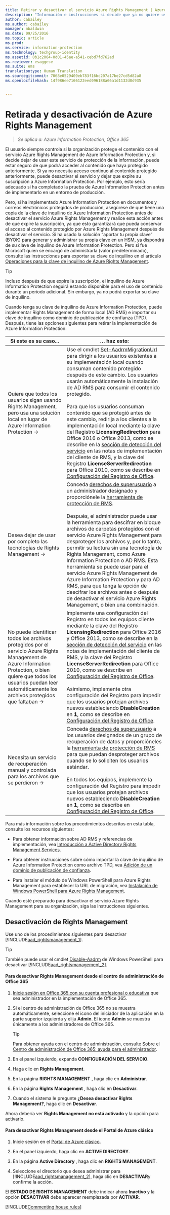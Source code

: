```yaml
---
title: Retirar y desactivar el servicio Azure Rights Management | Azure Information Protection
description: "Información e instrucciones si decide que ya no quiere usar este servicio de protección de la información de Azure Information Protection."
author: cabailey
ms.author: cabailey
manager: mbaldwin
ms.date: 09/25/2016
ms.topic: article
ms.prod: 
ms.service: information-protection
ms.technology: techgroup-identity
ms.assetid: 0b1c2064-0d01-45ae-a541-cebd7fd762ad
ms.reviewer: esaggese
ms.suite: ems
translationtype: Human Translation
ms.sourcegitcommit: 7068e0529409eb783f16bc207a17be27cd5d82a8
ms.openlocfilehash: 14f986ee7166122eed096188a66a1d1132d8d935


---
```


# <a name="decommissioning-and-deactivating-azure-rights-management"></a>Retirada y desactivación de Azure Rights Management

>*Se aplica a: Azure Information Protection, Office 365*

El usuario siempre controla si la organización protege el contenido con el servicio Azure Rights Management de Azure Information Protection y, si decide dejar de usar este servicio de protección de la información, puede estar seguro de que podrá acceder al contenido que haya protegido anteriormente. Si ya no necesita acceso continuo al contenido protegido anteriormente, puede desactivar el servicio y dejar que expire su suscripción a Azure Information Protection. Por ejemplo, esto sería adecuado si ha completado la prueba de Azure Information Protection antes de implementarlo en un entorno de producción.

Pero, si ha implementado Azure Information Protection en documentos y correos electrónicos protegidos de producción, asegúrese de que tiene una copia de la clave de inquilino de Azure Information Protection antes de desactivar el servicio Azure Rights Management y realice esta acción antes de que expire la suscripción, ya que esto garantizará que pueda conservar el acceso al contenido protegido por Azure Rights Management después de desactivar el servicio. Si ha usado la solución “aportar tu propia clave” (BYOK) para generar y administrar su propia clave en un HSM, ya dispondrá de su clave de inquilino de Azure Information Protection. Pero si fue Microsoft quien se encargó de administrarla (valor predeterminado), consulte las instrucciones para exportar su clave de inquilino en el artículo [Operaciones para la clave de inquilino de Azure Rights Management](operations-tenant-key.md).

> [!TIP]
> Incluso después de que expire la suscripción, el inquilino de Azure Information Protection seguirá estando disponible para el uso de contenido durante un período adicional. Sin embargo, ya no podrá exportar su clave de inquilino.

Cuando tenga su clave de inquilino de Azure Information Protection, puede implementar Rights Management de forma local (AD RMS) e importar su clave de inquilino como dominio de publicación de confianza (TPD). Después, tiene las opciones siguientes para retirar la implementación de Azure Information Protection:

|Si este es su caso...|… haz esto:|
|----------------------------|--------------|
|Quiere que todos los usuarios sigan usando Rights Management, pero usa una solución local en lugar de Azure Information Protection    →|Use el cmdlet [Set-AadrmMigrationUrl](https://msdn.microsoft.com/library/azure/dn629429.aspx) para dirigir a los usuarios existentes a su implementación local cuando consuman contenido protegido después de este cambio. Los usuarios usarán automáticamente la instalación de AD RMS para consumir el contenido protegido.<br /><br />Para que los usuarios consuman contenido que se protegió antes de este cambio, redirija a los clientes a la implementación local mediante la clave del Registro **LicensingRedirection** para Office 2016 o Office 2013, como se describe en la [sección de detección del servicio](../rms-client/client-deployment-notes.md) en las notas de implementación del cliente de RMS, y la clave del Registro **LicenseServerRedirection** para Office 2010, como se describe en [Configuración del Registro de Office](https://technet.microsoft.com/library/dd772637%28v=ws.10%29.aspx).|
|Desea dejar de usar por completo las tecnologías de Rights Management    →|Conceda [derechos de superusuario](../deploy-use/configure-super-users.md) a un administrador designado y proporciónele la [herramienta de protección de RMS](http://www.microsoft.com/en-us/download/details.aspx?id=47256).<br /><br />Después, el administrador puede usar la herramienta para descifrar en bloque archivos de carpetas protegidos con el servicio Azure Rights Management para desproteger los archivos y, por lo tanto, permitir su lectura sin una tecnología de Rights Management, como Azure Information Protection o AD RMS. Esta herramienta se puede usar para el servicio Azure Rights Management de Azure Information Protection y para AD RMS, para que tenga la opción de descifrar los archivos antes o después de desactivar el servicio Azure Rights Management, o bien una combinación.|
|No puede identificar todos los archivos protegidos por el servicio Azure Rights Management de Azure Information Protection, o bien quiere que todos los usuarios puedan leer automáticamente los archivos protegidos que faltaban    →|Implemente una configuración del Registro en todos los equipos cliente mediante la clave del Registro **LicensingRedirection** para Office 2016 y Office 2013, como se describe en la [sección de detección del servicio](../rms-client/client-deployment-notes.md) en las notas de implementación del cliente de RMS, y la clave del Registro **LicenseServerRedirection** para Office 2010, como se describe en [Configuración del Registro de Office](https://technet.microsoft.com/library/dd772637%28v=ws.10%29.aspx).<br /><br />Asimismo, implemente otra configuración del Registro para impedir que los usuarios protejan archivos nuevos estableciendo **DisableCreation** en **1**, como se describe en [Configuración del Registro de Office](https://technet.microsoft.com/library/dd772637%28v=ws.10%29.aspx).|
|Necesita un servicio de recuperación manual y controlada para los archivos que se perdieron    →|Conceda [derechos de superusuario](../deploy-use/configure-super-users.md) a los usuarios designados de un grupo de recuperación de datos y proporcióneles la [herramienta de protección de RMS](http://www.microsoft.com/en-us/download/details.aspx?id=47256) para que puedan desproteger archivos cuando se lo soliciten los usuarios estándar.<br /><br />En todos los equipos, implemente la configuración del Registro para impedir que los usuarios protejan archivos nuevos estableciendo **DisableCreation** en **1**, como se describe en [Configuración del Registro de Office](https://technet.microsoft.com/library/dd772637%28v=ws.10%29.aspx).|
Para más información sobre los procedimientos descritos en esta tabla, consulte los recursos siguientes:

-   Para obtener información sobre AD RMS y referencias de implementación, vea [Introducción a Active Directory Rights Management Services](https://technet.microsoft.com/library/hh831364.aspx).

-   Para obtener instrucciones sobre cómo importar la clave de inquilino de Azure Information Protection como archivo TPD, vea [Adición de un dominio de publicación de confianza](https://technet.microsoft.com/library/cc771460.aspx).

-   Para instalar el módulo de Windows PowerShell para Azure Rights Management para establecer la URL de migración, vea [Instalación de Windows PowerShell para Azure Rights Management](install-powershell.md).

Cuando esté preparado para desactivar el servicio Azure Rights Management para su organización, siga las instrucciones siguientes.

## <a name="deactivating-rights-management"></a>Desactivación de Rights Management
Use uno de los procedimientos siguientes para desactivar [!INCLUDE[aad_rightsmanagement_1](../includes/aad_rightsmanagement_1_md.md)].

> [!TIP]
> También puede usar el cmdlet [Disable-Aadrm](http://msdn.microsoft.com/library/windowsazure/dn629422.aspx) de Windows PowerShell para desactivar [!INCLUDE[aad_rightsmanagement_2](../includes/aad_rightsmanagement_2_md.md)].

#### <a name="to-deactivate-rights-management-from-the-office-365-admin-center"></a>Para desactivar Rights Management desde el centro de administración de Office 365

1.  [Inicie sesión en Office 365 con su cuenta profesional o educativa](https://portal.office.com/) que sea administrador en la implementación de Office 365.

2.  Si el centro de administración de Office 365 no se muestra automáticamente, seleccione el icono del iniciador de la aplicación en la parte superior izquierda y elija **Admin**. El icono **Admin** se muestra únicamente a los administradores de Office 365.

    > [!TIP]
    > Para obtener ayuda con el centro de administración, consulte [Sobre el Centro de administración de Office 365: ayuda para el administrador](https://support.office.com/article/About-the-Office-365-admin-center-Admin-Help-58537702-d421-4d02-8141-e128e3703547).

3.  En el panel izquierdo, expanda **CONFIGURACIÓN DEL SERVICIO**.

4.  Haga clic en **Rights Management**.

5.  En la página **RIGHTS MANAGEMENT** , haga clic en **Administrar**.

6.  En la página **Rights Management** , haga clic en **Desactivar**.

7.  Cuando el sistema le pregunte **¿Desea desactivar Rights Management?**, haga clic en **Desactivar**.

Ahora debería ver **Rights Management no está activado** y la opción para activarlo.

#### <a name="to-deactivate-rights-management-from-the-azure-classic-portal"></a>Para desactivar Rights Management desde el Portal de Azure clásico

1.  Inicie sesión en el [Portal de Azure clásico](http://go.microsoft.com/fwlink/p/?LinkID=275081).

2.  En el panel izquierdo, haga clic en **ACTIVE DIRECTORY**.

3.  En la página **Active Directory** , haga clic en **RIGHTS MANAGEMENT**.

4.  Seleccione el directorio que desea administrar para [!INCLUDE[aad_rightsmanagement_2](../includes/aad_rightsmanagement_2_md.md)], haga clic en **DESACTIVAR**y confirme la acción.

El **ESTADO DE RIGHTS MANAGEMENT** debe indicar ahora **Inactivo** y la opción **DESACTIVAR** debe aparecer reemplazada por **ACTIVAR**.

[!INCLUDE[Commenting house rules](../includes/houserules.md)]





<!--HONumber=Jan17_HO4-->


